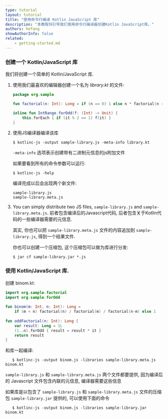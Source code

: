 ```yaml
---
type: tutorial
layout: tutorial
title: "使用命令行编译 Kotlin JavaScript 库"
description: "本教程将引导我们使用命令行编译器创建Kotlin JavaScript库。"
authors: hefang
showAuthorInfo: false
related:
    - getting-started.md
---
```

### 创建一个 Kotlin/JavaScript 库

我们将创建一个简单的 Kotlin/JavaScript 库.

1. 使用我们最喜欢的编辑器创建一个名为 *library.kt* 的文件:

   ``` kotlin
   package org.sample
   
   fun factorial(n: Int): Long = if (n == 0) 1 else n * factorial(n - 1)
   
   inline fun IntRange.forOdd(f: (Int) -> Unit) {
       this.forEach { if (it % 2 == 1) f(it) }
   }
   ```

2. 使用JS编译器编译该库

   ```
   $ kotlinc-js -output sample-library.js -meta-info library.kt
   ```

   `-meta-info` 选项表示创建带有二进制元信息的js附加文件
   
   如果要看到所有的命令参数可以运行:

   ```
   $ kotlinc-js -help
   ```
   
   编译完成以后会出现两个新文件:

   ```
   sample-library.js
   sample-library.meta.js
   ```
   
3. You can simply distribute two JS files, `sample-library.js` and `sample-library.meta.js`.
   前者包含编译后的Javascript代码, 后者包含关于Kotlin代码的一些编译器需要的元信息.

   其实, 你也可以把 `sample-library.meta.js` 文件的内容追加到 `sample-library.js`, 得到一个结果文件.
    
   你也可以创建一个压缩包, 这个压缩包可以做为库进行分发:  
   
   ```
   $ jar cf sample-library.jar *.js
   ```
   
### 使用 Kotlin/JavaScript 库.

   创建 binom.kt:
   
``` kotlin
import org.sample.factorial
import org.sample.forOdd
    
fun binom(m: Int, n: Int): Long =
    if (m < n) factorial(n) / factorial(m) / factorial(n-m) else 1
        
fun oddFactorial(n: Int): Long {
    var result: Long = 1L
    (1..n).forOdd { result = result * it }
    return result
}        
```

   和库一起编译:

```
   $ kotlinc-js -output binom.js -libraries sample-library.meta.js binom.kt
```
   
   `sample-library.js` 和 `sample-library.meta.js` 两个文件都要提供, 因为编译后的 Javascript 文件包含内联的元信息, 编译器需要这些信息
   
   如果库是以包含了 `sample-library.js` 和 `sample-library.meta.js` 文件的压缩包 `sample-library.jar` 提供的, 可以使用下面的命令
   
```
   $ kotlinc-js -output binom.js -libraries sample-library.jar binom.kt
```
  
   
